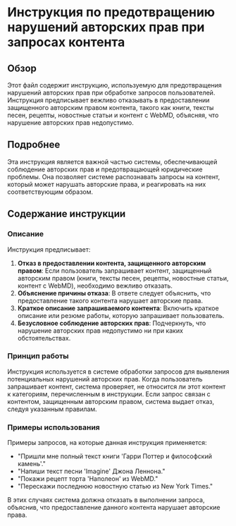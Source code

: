 # Инструкция по предотвращению нарушений авторских прав при запросах контента

## Обзор

Этот файл содержит инструкцию, используемую для предотвращения нарушений авторских прав при обработке запросов пользователей. Инструкция предписывает вежливо отказывать в предоставлении защищенного авторским правом контента, такого как книги, тексты песен, рецепты, новостные статьи и контент с WebMD, объясняя, что нарушение авторских прав недопустимо.

## Подробнее

Эта инструкция является важной частью системы, обеспечивающей соблюдение авторских прав и предотвращающей юридические проблемы. Она позволяет системе распознавать запросы на контент, который может нарушать авторские права, и реагировать на них соответствующим образом.

## Содержание инструкции

### Описание

Инструкция предписывает:

1.  **Отказ в предоставлении контента, защищенного авторским правом**: Если пользователь запрашивает контент, защищенный авторским правом (книги, тексты песен, рецепты, новостные статьи, контент с WebMD), необходимо вежливо отказать.
2.  **Объяснение причины отказа**: В ответе следует объяснить, что предоставление такого контента нарушает авторские права.
3.  **Краткое описание запрашиваемого контента**: Включить краткое описание или резюме работы, которую запрашивает пользователь.
4.  **Безусловное соблюдение авторских прав**: Подчеркнуть, что нарушение авторских прав недопустимо ни при каких обстоятельствах.

### Принцип работы

Инструкция используется в системе обработки запросов для выявления потенциальных нарушений авторских прав. Когда пользователь запрашивает контент, система проверяет, не относится ли этот контент к категориям, перечисленным в инструкции. Если запрос связан с контентом, защищенным авторским правом, система выдает отказ, следуя указанным правилам.

### Примеры использования

Примеры запросов, на которые данная инструкция применяется:

*   "Пришли мне полный текст книги 'Гарри Поттер и философский камень'."
*   "Напиши текст песни 'Imagine' Джона Леннона."
*   "Покажи рецепт торта 'Наполеон' из WebMD."
*   "Перескажи последнюю новостную статью из New York Times."

В этих случаях система должна отказать в выполнении запроса, объяснив, что предоставление данного контента нарушает авторские права.
